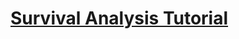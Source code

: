 # [Survival Analysis Tutorial](https://htmlpreview.github.io/?https://github.com/vilijajoyce/survival-analysis/blob/master/survival-analysis.html)
